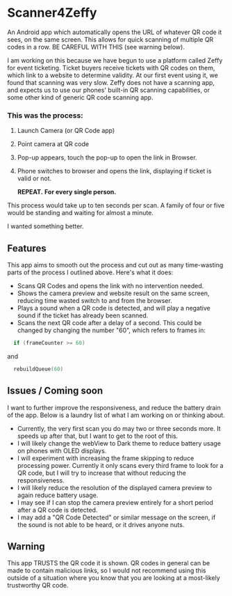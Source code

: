 # Scanner4Zeffy

An Android app which automatically opens the URL of whatever QR code it sees, on the same screen.
This allows for quick scanning of multiple QR codes in a row. BE CAREFUL WITH THIS (see warning below).

I am working on this because we have begun to use a platform called Zeffy for event ticketing.  Ticket buyers receive tickets with QR codes on them, which link to a website to determine validity.
At our first event using it, we found that scanning was very slow.  Zeffy does not have a scanning app, and expects us to use our phones' built-in QR scanning capabilities, or some other kind of generic QR code scanning app.

### This was the process:

1. Launch Camera (or QR Code app)
2. Point camera at QR code
3. Pop-up appears, touch the pop-up to open the link in Browser.
4. Phone switches to browser and opens the link, displaying if ticket is valid or not.

   **REPEAT.**
   **For every single person.**

This process would take up to ten seconds per scan.  A family of four or five would be standing and waiting for almost a minute.

I wanted something better.

## Features

This app aims to smooth out the process and cut out as many time-wasting parts of the process I outlined above.
Here's what it does:

- Scans QR Codes and opens the link with no intervention needed.
- Shows the camera preview and website result on the same screen, reducing time wasted switch to and from the browser.
- Plays a sound when a QR code is detected, and will play a negative sound if the ticket has already been scanned.
- Scans the next QR code after a delay of a second.  This could be changed by changing the number "60", which refers to frames in:

```kotlin
  if (frameCounter >= 60)
```
  and
```kotlin
  rebuildQueue(60)
```

## Issues / Coming soon

I want to further improve the responsiveness, and reduce the battery drain of the app.
Below is a laundry list of what I am working on or thinking about.

- Currently, the very first scan you do may two or three seconds more.  It speeds up after that, but I want to get to the root of this.
- I will likely change the webView to Dark theme to reduce battery usage on phones with OLED displays.
- I will experiment with increasing the frame skipping to reduce processing power. Currently it only scans every third frame to look for a QR code, but I will try to increase that without reducing the responsiveness.
- I will likely reduce the resolution of the displayed camera preview to again reduce battery usage.
- I may see if I can stop the camera preview entirely for a short period after a QR code is detected.
- I may add a "QR Code Detected" or similar message on the screen, if the sound is not able to be heard, or it drives anyone nuts.


## Warning  
This app TRUSTS the QR code it is shown.  QR codes in general can be made to contain malicious links, so I would not recommend using this outside of a situation where you know that you are looking at a most-likely trustworthy QR code.
